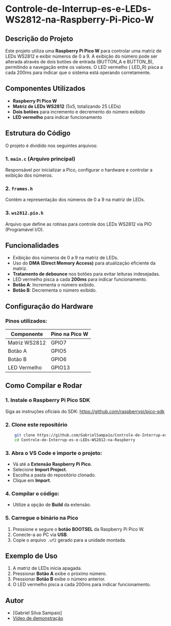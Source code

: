 # Controle-de-Interrup-es-e-LEDs-WS2812-na-Raspberry-Pi-Pico-W

## Descrição do Projeto
Este projeto utiliza uma **Raspberry Pi Pico W** para controlar uma matriz de LEDs WS2812 e exibir números de 0 a 9. A exibição do número pode ser alterada através de dois botões de entrada (BUTTON_A e BUTTON_B), permitindo a navegação entre os valores. O LED vermelho (
LED_R) pisca a cada 200ms para indicar que o sistema está operando corretamente.

## Componentes Utilizados
- **Raspberry Pi Pico W**
- **Matriz de LEDs WS2812** (5x5, totalizando 25 LEDs)
- **Dois botões** para incremento e decremento do número exibido
- **LED vermelho** para indicar funcionamento

## Estrutura do Código
O projeto é dividido nos seguintes arquivos:

### 1. **`main.c`** (Arquivo principal)
Responsável por inicializar a Pico, configurar o hardware e controlar a exibição dos números.

### 2. **`frames.h`**
Contém a representação dos números de 0 a 9 na matriz de LEDs.

### 3. **`ws2812.pio.h`**
Arquivo que define as rotinas para controle dos LEDs WS2812 via PIO (Programável I/O).

## Funcionalidades
- Exibição dos números de 0 a 9 na matriz de LEDs.
- Uso do **DMA (Direct Memory Access)** para atualização eficiente da matriz.
- **Tratamento de debounce** nos botões para evitar leituras indesejadas.
- LED vermelho pisca a cada **200ms** para indicar funcionamento.
- **Botão A**: Incrementa o número exibido.
- **Botão B**: Decrementa o número exibido.

## Configuração do Hardware
### **Pinos utilizados:**
| Componente | Pino na Pico W |
|------------|--------------|
| Matriz WS2812 | GPIO7 |
| Botão A | GPIO5 |
| Botão B | GPIO6 |
| LED Vermelho | GPIO13 |

## Como Compilar e Rodar
### **1. Instale o Raspberry Pi Pico SDK**
Siga as instruções oficiais do SDK:
https://github.com/raspberrypi/pico-sdk

### **2. Clone este repositório**
```sh
    git clone https://github.com/GabrielSampa1o/Controle-de-Interrup-es-e-LEDs-WS2812-na-Raspberry-Pi-Pico-W.git
    cd Controle-de-Interrup-es-e-LEDs-WS2812-na-Raspberry
```

### **3. Abra o VS Code** e **importe o projeto**:
   - Vá até a **Extensão Raspberry Pi Pico**.
   - Selecione **Import Project**.
   - Escolha a pasta do repositório clonado.
   - Clique em **Import**.

### **4. Compilar o código**:
   - Utilize a opção de **Build** da extensão.

### **5. Carregue o binário na Pico**
1. Pressione e segure o **botão BOOTSEL** da Raspberry Pi Pico W.
2. Conecte-a ao PC via **USB**.
3. Copie o arquivo `.uf2` gerado para a unidade montada.

## Exemplo de Uso
1. A matriz de LEDs inicia apagada.
2. Pressionar **Botão A** exibe o próximo número.
3. Pressionar **Botão B** exibe o número anterior.
4. O LED vermelho pisca a cada 200ms para indicar funcionamento.


## Autor
- [Gabriel Silva Sampaio]
- [Vídeo de demonstração]([https://github.com/seu-usuario](https://www.dropbox.com/scl/fi/rlu4upu56htxicuqga8ns/YouCut_20250202_195650582.mp4?rlkey=t8eahsou6q8hp9a8970a820y7&st=gvu13lf7&dl=0))


